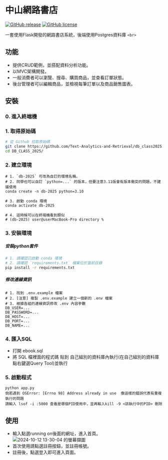# 中山網路書店

[![GitHub release](https://img.shields.io/github/release/Text-Analytics-and-Retrieval/db_class2023)](https://github.com/Text-Analytics-and-Retrieval/db_class2023/releases/latest)
[![GitHub license](https://img.shields.io/github/license/Text-Analytics-and-Retrieval/db_class2023)](https://github.com/Text-Analytics-and-Retrieval/db_class2023/main/LICENSE)

一套使用Flask開發的網路書店系統，後端使用Postgres資料庫
`<br>`

## 功能

- 提供CRUD範例，並搭配資料分析功能。
- 以MVC架構開發。
- 一般消費者可以瀏覽、搜尋、購買商品，並查看訂單狀態。
- 後台管理者可以編輯商品，並檢視每筆訂單以及商品銷售圖表。

## 安裝

### 0. 進入終端機

### 1. 取得原始碼

```bash
# 從 Github 拉取原始碼
git clone https://github.com/Text-Analytics-and-Retrieval/db_class2025.git
cd DB_CLASS_2025/
```

### 2. 建立環境

```bash!
# 1. `db-2025` 可改為自訂的環境名稱，
# 2. 同學也可以自訂 `python=...` 的版本，但要注意3.11版會有版本衝突的問題，不建議使用
conda create -n db-2025 python=3.10

# 3. 啟動 conda 環境
conda activate db-2025

# 4. 這時候可以在終端機看到類似 
# (db-2025) user@userMacBook-Pro directory %
```

### 3. 安裝環境

##### 安裝python套件

```bash
# 1. 請確認已啟動 conda 環境
# 2. 請確認 `requirements.txt` 檔案位於當前目錄
pip install -r requirements.txt
```

##### 修改連線資訊

```python=
# 1. 找到 .env.example 檔案
# 2. [注意] 複製 .env.example 建立一個新的 .env 檔案
# 3. 根據各組的連線資訊修改 .env 內容參數
DB_USER=... 
DB_PASSWORD=...
DB_HOST=...
DB_PORT=...
DB_NAME=...
```

### 4. 匯入SQL

- 打開 ebook.sql
- 將 SQL 檔裡面的程式碼 貼到 自己組別的資料庫內執行(在自己組別的資料庫點右鍵選Query Tool)並執行

### 5. 啟動程式

```python=
python app.py
倘若遇到 OSError: [Errno 98] Address already in use  像這樣的錯誤代表有重複執行的問題
請輸入 lsof -i :5000 查看是哪個PID使用中，並再輸入kill -9 <該執行中的PID> 刪除
```

## 使用

- 輸入點選running on後面的網址，進入首頁。![2024-10-12 13-30-04 的螢幕擷圖](https://github.com/user-attachments/assets/da1cb799-b40d-4604-8035-10294bf8867c)
- 首次使用請點選註冊按鈕，並註冊帳號。
- 註冊後，點選登入即可進入頁面。
